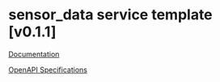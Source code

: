 # sensor_data service template \[v0.1.1\]

[Documentation](https://htmlpreview.github.io/?https://github.com/atlasH2020-templates/sensor_data/blob/v0.1.1/doc.html)

[OpenAPI Specifications](https://sensorsystems.iais.fraunhofer.de/doc/?url=https://raw.githubusercontent.com/atlasH2020-templates/sensor_data/v0.1.1/oas)  
